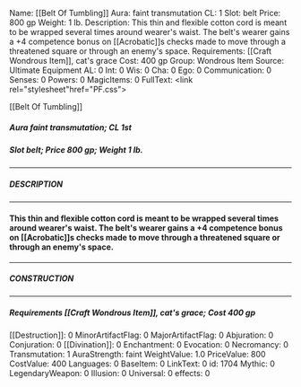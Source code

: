 Name: [[Belt Of Tumbling]]
Aura: faint transmutation
CL: 1
Slot: belt
Price: 800 gp
Weight: 1 lb.
Description: This thin and flexible cotton cord is meant to be wrapped several times around wearer's waist. The belt's wearer gains a +4 competence bonus on [[Acrobatic]]s checks made to move through a threatened square or through an enemy's space.
Requirements: [[Craft Wondrous Item]], cat's grace
Cost: 400 gp
Group: Wondrous Item
Source: Ultimate Equipment
AL: 0
Int: 0
Wis: 0
Cha: 0
Ego: 0
Communication: 0
Senses: 0
Powers: 0
MagicItems: 0
FullText: <link rel="stylesheet"href="PF.css"><div class="heading"><p class="alignleft">[[Belt Of Tumbling]]</p><div style="clear: both;"></div></div><div><h5><b>Aura </b>faint transmutation; <b>CL </b>1st</h5><h5><b>Slot </b>belt; <b>Price </b>800 gp; <b>Weight </b>1 lb.</h5></div><hr/><div><h5><b>DESCRIPTION</b></h5></div><hr/><div><h4><p>This thin and flexible cotton cord is meant to be wrapped several times around wearer's waist. The belt's wearer gains a +4 competence bonus on [[Acrobatic]]s checks made to move through a threatened square or through an enemy's space.</p></h4></div><hr/><div><h5><b>CONSTRUCTION</b></h5></div><hr/><div><h5><b>Requirements </b>[[Craft Wondrous Item]], <i>cat's grace</i>; <b>Cost </b>400 gp</h5></div>
[[Destruction]]: 0
MinorArtifactFlag: 0
MajorArtifactFlag: 0
Abjuration: 0
Conjuration: 0
[[Divination]]: 0
Enchantment: 0
Evocation: 0
Necromancy: 0
Transmutation: 1
AuraStrength: faint
WeightValue: 1.0
PriceValue: 800
CostValue: 400
Languages: 0
BaseItem: 0
LinkText: 0
id: 1704
Mythic: 0
LegendaryWeapon: 0
Illusion: 0
Universal: 0
effects: 0
